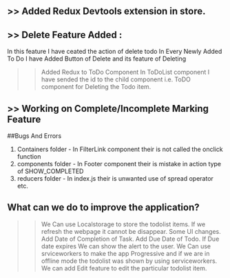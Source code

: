 ## >> Added Redux Devtools extension in store.

## >> Delete Feature Added :
In this feature I have ceated the action of delete todo
In Every Newly Added To Do I have Added Button of Delete and its feature of Deleting
>> Added Redux to ToDo Component
>> In ToDoList component I have sended the id to the child component i.e. ToDO component for Deleting the Todo item.

## >> Working on Complete/Incomplete Marking Feature


##Bugs And Errors
1. Containers folder - In FilterLink component their is not called the onclick function
2. components folder - In Footer component their is mistake in action type of SHOW_COMPLETED
3. reducers folder - In index.js their is unwanted use of spread operator
etc.

## What can we do to improve the application?
>> We Can use Localstorage to store the todolist items. If we refresh the webpage it cannot be disappear.
>> Some UI changes.
>> Add Date of Completion of Task. Add Due Date of Todo. If Due date expires We can show the alert to the user.
>> We Can use srviceworkers to make the app Progressive and if we are in offline mode the todolist was shown by using serviceworkers.
>> We can add Edit feature to edit the particular todolist item.

